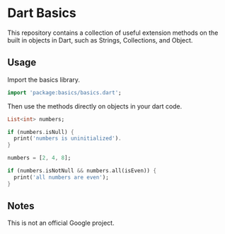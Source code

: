 # Dart Basics

This repository contains a collection of useful extension methods on the built
in objects in Dart, such as Strings, Collections, and Object.

## Usage
Import the basics library.

```dart
import 'package:basics/basics.dart';
```

Then use the methods directly on objects in your dart code.

```dart
List<int> numbers;

if (numbers.isNull) {
  print('numbers is uninitialized').
}

numbers = [2, 4, 8];

if (numbers.isNotNull && numbers.all(isEven)) {
  print('all numbers are even');
}
```

## Notes
This is not an official Google project.

